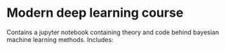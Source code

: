 # Modern deep learning course
Contains a jupyter notebook containing theory and code behind bayesian machine learning methods.
Includes:
